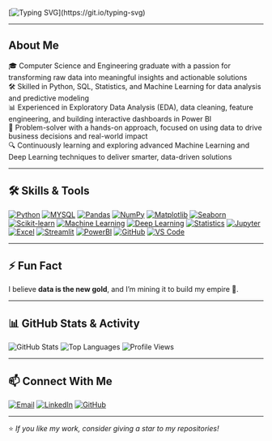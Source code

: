 <!--![1754965914558](https://github.com/user-attachments/assets/5cbf4e0f-9fd3-4eaf-bab3-3a088e7bff77) -->


<!-- Typing Animation -->
[![Typing SVG](https://readme-typing-svg.herokuapp.com?size=24&color=00F700&width=600&lines=Hi+I'm+Manish+%F0%9F%91%8B;Data+Analyst+%26+ML+Enthusiast+%F0%9F%92%BB;Turning+Data+Into+Insights+%F0%9F%93%8A;)](https://git.io/typing-svg)

---

## About Me
🎓 Computer Science and Engineering graduate with a passion for transforming raw data into meaningful insights and actionable solutions  
🛠️ Skilled in Python, SQL, Statistics, and Machine Learning for data analysis and predictive modeling  
📊 Experienced in Exploratory Data Analysis (EDA), data cleaning, feature engineering, and building interactive dashboards in Power BI  
🚀 Problem-solver with a hands-on approach, focused on using data to drive business decisions and real-world impact  
🔍 Continuously learning and exploring advanced Machine Learning and Deep Learning techniques to deliver smarter, data-driven solutions

---

## 🛠 Skills & Tools
[![Python](https://img.shields.io/badge/Python-3776AB?style=for-the-badge&logo=python&logoColor=white)](https://www.python.org/)
[![MYSQL](https://img.shields.io/badge/MYSQL-003B57?style=for-the-badge&logo=postgresql&logoColor=white)]()
[![Pandas](https://img.shields.io/badge/Pandas-150458?style=for-the-badge&logo=pandas&logoColor=white)]()
[![NumPy](https://img.shields.io/badge/NumPy-013243?style=for-the-badge&logo=numpy&logoColor=white)]()
[![Matplotlib](https://img.shields.io/badge/Matplotlib-11557C?style=for-the-badge&logo=matplotlib&logoColor=white)](https://matplotlib.org/)
[![Seaborn](https://img.shields.io/badge/Seaborn-4B8BBE?style=for-the-badge)](https://seaborn.pydata.org/)
[![Scikit-learn](https://img.shields.io/badge/Scikit--learn-F7931E?style=for-the-badge&logo=scikit-learn&logoColor=white)]()
[![Machine Learning](https://img.shields.io/badge/Machine%20Learning-102230?style=for-the-badge&logo=tensorflow&logoColor=orange)]()
[![Deep Learning](https://img.shields.io/badge/Deep%20Learning-FF6F00?style=for-the-badge&logo=keras&logoColor=white)]()
[![Statistics](https://img.shields.io/badge/Statistics-8A2BE2?style=for-the-badge)]()
[![Jupyter](https://img.shields.io/badge/Jupyter-F37626?style=for-the-badge&logo=jupyter&logoColor=white)]()
[![Excel](https://img.shields.io/badge/Excel-217346?style=for-the-badge&logo=microsoft-excel&logoColor=white)]()
[![Streamlit](https://img.shields.io/badge/Streamlit-FF4B4B?style=for-the-badge&logo=streamlit&logoColor=white)]()
[![PowerBI](https://img.shields.io/badge/Power%20BI-F2C811?style=for-the-badge&logo=powerbi&logoColor=black)]()
[![GitHub](https://img.shields.io/badge/GitHub-181717?style=for-the-badge&logo=github&logoColor=white)]()
[![VS Code](https://img.shields.io/badge/VS%20Code-0078D4?style=for-the-badge&logo=visual-studio-code&logoColor=white)]()

---


## ⚡ Fun Fact
I believe **data is the new gold**, and I’m mining it to build my empire 🚀.

---

## 📊 GitHub Stats & Activity
![GitHub Stats](https://github-readme-stats.vercel.app/api?username=Manishdatasci&show_icons=true&theme=radical)
![Top Languages](https://github-readme-stats.vercel.app/api/top-langs/?username=Manishdatasci&layout=compact&theme=radical)
![Profile Views](https://komarev.com/ghpvc/?username=Manishdatasci&color=blue)

---

## 📫 Connect With Me
[![Email](https://img.shields.io/badge/Email-D14836?style=for-the-badge&logo=gmail&logoColor=white)](mailto:manishkumar764505@gmail.com)
[![LinkedIn](https://img.shields.io/badge/LinkedIn-0077B5?style=for-the-badge&logo=linkedin&logoColor=white)](https://www.linkedin.com/in/manish-kumar-487121268)
[![GitHub](https://img.shields.io/badge/GitHub-100000?style=for-the-badge&logo=github&logoColor=white)](https://github.com/Manishdatasci)

---

⭐ *If you like my work, consider giving a star to my repositories!*


<!--
**Manishdatasci/Manishdatasci** is a ✨ _special_ ✨ repository because its `README.md` (this file) appears on your GitHub profile.

Here are some ideas to get you started:

- 🔭 I’m currently working on ...
- 🌱 I’m currently learning ...
- 👯 I’m looking to collaborate on ...
- 🤔 I’m looking for help with ...
- 💬 Ask me about ...
- 📫 How to reach me: ...
- 😄 Pronouns: ...
- ⚡ Fun fact: ...
-->
